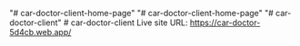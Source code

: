 "# car-doctor-client-home-page" 
"# car-doctor-client-home-page" 
"# car-doctor-client" 
#   c a r - d o c t o r - c l i e n t 
 
 Live site URL:  https://car-doctor-5d4cb.web.app/
